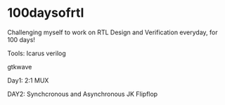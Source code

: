 # 100daysofrtl
Challenging myself to work on RTL Design and Verification everyday, for 100 days!

Tools:
Icarus verilog

gtkwave

Day1: 2:1 MUX

DAY2: Synchcronous and Asynchronous JK Flipflop
